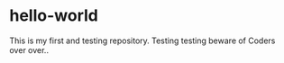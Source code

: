 # hello-world
This is my first and testing repository.
Testing testing beware of Coders over over..

